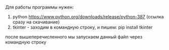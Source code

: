 Для работы программы нужен: 
1)  python https://www.python.org/downloads/release/python-387 (ссылка сразу на скачивание)
2) tkinter - заходим в командную строку, и пишем: pip install tkinter

после вышеперечисленного мы запускаем данный файл через командную строку
